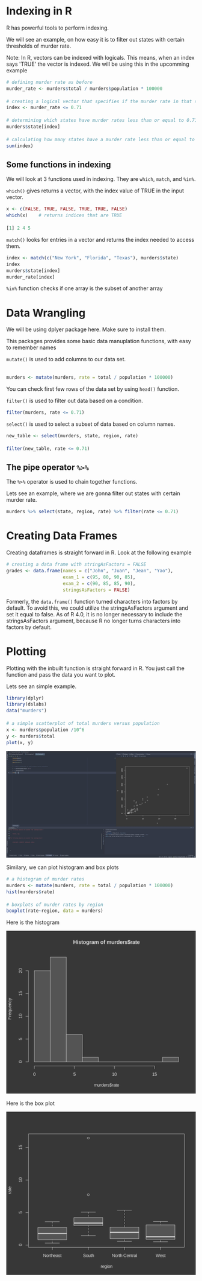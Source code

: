 # Indexing in R

R has powerful tools to perform indexing.

We will see an example, on how easy it is to filter out states with certain thresholds of murder rate.

Note: In R, vectors can be indexed with logicals. This means, when an index says 'TRUE' the vector is indexed. We will be using this in the upcomming example

```R
# defining murder rate as before
murder_rate <- murders$total / murders$population * 100000

# creating a logical vector that specifies if the murder rate in that state is less than or equal to 0.71
index <- murder_rate <= 0.71

# determining which states have murder rates less than or equal to 0.71
murders$state[index]

# calculating how many states have a murder rate less than or equal to 0.71
sum(index)
```

## Some functions in indexing

We will look at 3 functions used in indexing. They are `which`, `match`, and `%in%`.

`which()` gives returns a vector, with the index value of TRUE in the input vector.

```R
x <- c(FALSE, TRUE, FALSE, TRUE, TRUE, FALSE)
which(x)    # returns indices that are TRUE

[1] 2 4 5
```

`match()` looks for entries in a vector and returns the index needed to access them.

```R
index <- match(c("New York", "Florida", "Texas"), murders$state)
index
murders$state[index]
murder_rate[index]

```

`%in%` function checks if one array is the subset of another array

# Data Wrangling

We will be using dplyer package here. Make sure to install them.

This packages provides some basic data manuplation functions, with easy to remember names

`mutate()` is used to add columns to our data set.

```R

murders <- mutate(murders, rate = total / population * 100000)

```

You can check first few rows of the data set by using `head()` function.

`filter()` is used to filter out data based on a condition.

```R
filter(murders, rate <= 0.71)
```

`select()` is used to select a subset of data based on column names.

```R
new_table <- select(murders, state, region, rate)

filter(new_table, rate <= 0.71)
```

## The pipe operator `%>%`

The `%>%` operator is used to chain together functions.

Lets see an example, where we are gonna filter out states with certain murder rate.

```R
murders %>% select(state, region, rate) %>% filter(rate <= 0.71)
```

# Creating Data Frames

Creating dataframes is straight forward in R. Look at the following example

```R
# creating a data frame with stringAsFactors = FALSE
grades <- data.frame(names = c("John", "Juan", "Jean", "Yao"), 
                     exam_1 = c(95, 80, 90, 85), 
                     exam_2 = c(90, 85, 85, 90),
                     stringsAsFactors = FALSE)
```

Formerly, the `data.frame()` function turned characters into factors by default. To avoid this, we could utilize the stringsAsFactors argument and set it equal to false. As of R 4.0, it is no longer necessary to include the stringsAsFactors argument, because R no longer turns characters into factors by default.

# Plotting

Plotting with the inbuilt function is straight forward in R. You just call the function and pass the data you want to plot.

Lets see an simple example.

```R
library(dplyr)
library(dslabs)
data("murders")

# a simple scatterplot of total murders versus population
x <- murders$population /10^6
y <- murders$total
plot(x, y)
```

![](./assets/plot_basic.png)

Similary, we can plot histogram and box plots

```R
# a histogram of murder rates
murders <- mutate(murders, rate = total / population * 100000)
hist(murders$rate)

# boxplots of murder rates by region
boxplot(rate~region, data = murders)
```

Here is the histogram

![](assets/hist.png)



Here is the box plot


![](assets/box.png)
